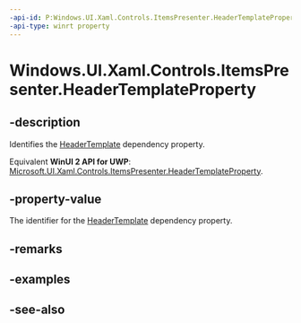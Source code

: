 ```yaml
---
-api-id: P:Windows.UI.Xaml.Controls.ItemsPresenter.HeaderTemplateProperty
-api-type: winrt property
---
```


<!-- Property syntax
public Windows.UI.Xaml.DependencyProperty HeaderTemplateProperty { get; }
-->

# Windows.UI.Xaml.Controls.ItemsPresenter.HeaderTemplateProperty

## -description
Identifies the [HeaderTemplate](itemspresenter_headertemplate.md) dependency property.

Equivalent **WinUI 2 API for UWP**: [Microsoft.UI.Xaml.Controls.ItemsPresenter.HeaderTemplateProperty](/windows/winui/api/microsoft.ui.xaml.controls.itemspresenter.headertemplateproperty).

## -property-value
The identifier for the [HeaderTemplate](itemspresenter_headertemplate.md) dependency property.

## -remarks

## -examples

## -see-also
